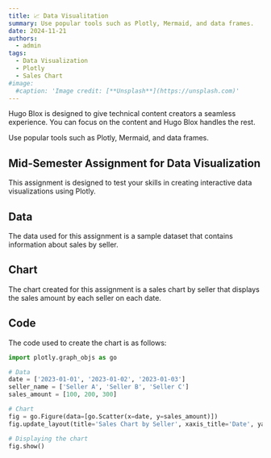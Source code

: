 ```yaml
---
title: 📈 Data Visualitation
summary: Use popular tools such as Plotly, Mermaid, and data frames.
date: 2024-11-21
authors:
  - admin
tags:
  - Data Visualization
  - Plotly
  - Sales Chart
#image:
  #caption: 'Image credit: [**Unsplash**](https://unsplash.com)'
---
```


Hugo Blox is designed to give technical content creators a seamless experience. You can focus on the content and Hugo Blox handles the rest.

Use popular tools such as Plotly, Mermaid, and data frames.

## Mid-Semester Assignment for Data Visualization

This assignment is designed to test your skills in creating interactive data visualizations using Plotly.

## Data

The data used for this assignment is a sample dataset that contains information about sales by seller.

## Chart

The chart created for this assignment is a sales chart by seller that displays the sales amount by each seller on each date.

## Code

The code used to create the chart is as follows:
```python
import plotly.graph_objs as go

# Data
date = ['2023-01-01', '2023-01-02', '2023-01-03']
seller_name = ['Seller A', 'Seller B', 'Seller C']
sales_amount = [100, 200, 300]

# Chart
fig = go.Figure(data=[go.Scatter(x=date, y=sales_amount)])
fig.update_layout(title='Sales Chart by Seller', xaxis_title='Date', yaxis_title='Sales Amount')

# Displaying the chart
fig.show()